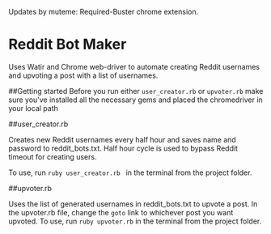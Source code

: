 Updates by muteme:
Required-Buster chrome extension.


# Reddit Bot Maker

Uses Watir and Chrome web-driver to automate creating Reddit usernames and upvoting a post with a list of usernames.


##Getting started
Before you run either ```user_creator.rb``` or ```upvoter.rb``` make sure you've
installed all the necessary gems and placed the chromedriver in your local path

##user_creator.rb

Creates new Reddit usernames every half hour and saves name and password to reddit_bots.txt. Half hour cycle is used to bypass Reddit timeout for creating users.

To use, run ```ruby user_creator.rb ``` in the terminal from the project folder.

##upvoter.rb

Uses the list of generated usernames in reddit_bots.txt to upvote a post. In the
upvoter.rb file, change the ```goto``` link to whichever post you want upvoted.
To use, run ```ruby upvoter.rb``` in the terminal from the project folder.
